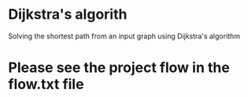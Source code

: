 # Dijkstra's algorith
Solving the shortest path from an input graph using Dijkstra's algorithm
# Please see the project flow in the flow.txt file

